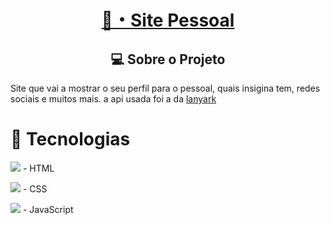 <h1 align="center">
      <a href="https://nlucas011.github.io/SitePessoal-Discord/">🔗・Site Pessoal</a>
</h1>

<h2 align="center">💻 Sobre o Projeto</h2>

<p>
  Site que vai a mostrar o seu perfil para o pessoal, quais insigina tem, redes sociais e muitos mais. a api usada foi a da <a href="https://lanyard.eggsy.xyz/">lanyark</a>
</p>

<h1>🔨 Tecnologias</h1>
<div>
<p><img src="https://skillicons.dev/icons?i=html" /> - HTML </p>
<p><img src="https://skillicons.dev/icons?i=css" /> - CSS </p>
<p><img src="https://skillicons.dev/icons?i=js" /> - JavaScript </p>
</div>
